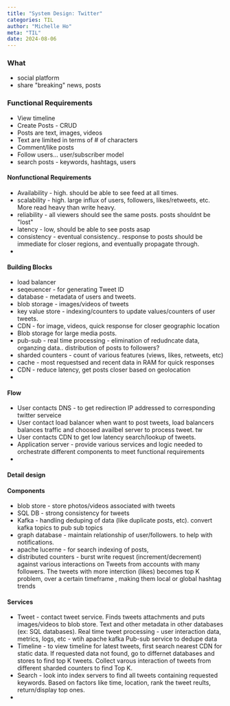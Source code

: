 ```yaml
---
title: "System Design: Twitter"
categories: TIL
author: "Michelle Ho"
meta: "TIL"
date: 2024-08-06
---
```


### What
- social platform
- share "breaking" news, posts

### Functional Requirements
- View timeline
- Create Posts - CRUD
- Posts are text, images, videos
- Text are limited in terms of # of characters
- Comment/like posts
- Follow users... user/subscriber model
- search posts - keywords, hashtags, users

#### Nonfunctional Requirements
- Availability - high. should be able to see feed at all times.
- scalability - high. large influx of users, followers, likes/retweets, etc.  More read heavy than write heavy.
- reliability - all viewers should see the same posts. posts shouldnt be "lost"
- latency - low, should be able to see posts asap
- consistency - eventual consistency.. response to posts should be immediate for closer regions, and eventually propagate through.
- 
#### Building Blocks
- load balancer
- seqeuencer - for generating Tweet ID
- database - metadata of users and tweets.
- blob storage - images/videos of tweets
- key value store - indexing/counters to update values/counters of user tweets.
- CDN - for image, videos, quick response for closer geographic location
- Blob storage for large media posts.
- pub-sub - real time processing - elimination of redudncate data, organzing data.. distribution of posts to followers?
- sharded counters - count of various features (views, likes, retweets, etc)
- cache - most requestsed and recent data in RAM for quick responses
- CDN - reduce latency, get posts closer based on geolocation
- 
#### Flow
- User contacts DNS - to get redirection IP addressed to corresponding twitter serveice
- User contact load balancer  when want to post tweets, load balancers balances traffic and choosed availbel server to process tweet.  tw
- User contacts CDN to get low latency search/lookup of tweets.
- Application server - provide various services and logic needed to orchestrate different components to meet functional requirements
- 
#### Detail design
#### Components
- blob store - store photos/videos associated with tweets
- SQL DB - strong consistency for tweets
- Kafka - handling deduping of data (like duplicate posts, etc). convert kafka topics to pub sub topics
- graph database - maintain relationship of user/followers. to help with notifications.
- apache lucerne - for search indexing of posts,
- distributed counters - burst write request (increment/decrement) against various interactions on Tweets from accounts with many followers.  The tweets with more interction (likes) becomes top K problem, over a certain timeframe , making them local or global hashtag trends

#### Services
- Tweet - contact tweet service.  Finds tweets attachments and puts images/videos to blob store. Text and other metadata in other databases (ex: SQL databases).  Real time tweet processing - user interaction data, metrics, logs, etc - wtih apache kafka Pub-sub service to dedupe data
- Timeline - to view timeline for latest tweets, first search nearest CDN for static data. If requested data not found, go to differnet databases and stores to find top K tweets. Collect varous interaction of tweets from different sharded counters to find Top K. 
- Search - look into index servers to find all tweets containing requested keywords. Based on factors like time, location, rank the tweet reults, return/display top ones.
- 
